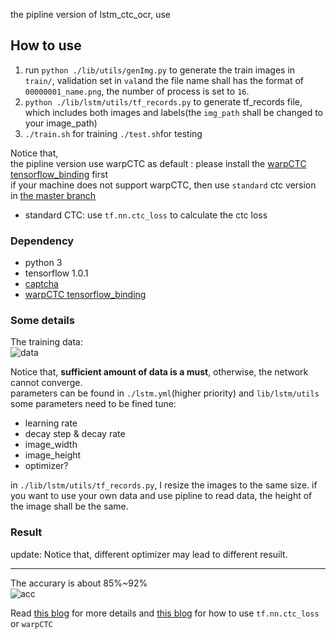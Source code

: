 the pipline version of lstm_ctc_ocr, use
## How to use
1. run `python ./lib/utils/genImg.py` to generate the train images in `train/`, validation set in `val`and the file name shall has the format of `00000001_name.png`, the number of process is set to `16`.
2. `python ./lib/lstm/utils/tf_records.py` to generate tf_records file, which includes both images and labels(the `img_path` shall be changed to your image_path)
3. `./train.sh` for training `./test.sh`for testing

Notice that,  
the pipline version use warpCTC as default : please install the [warpCTC tensorflow_binding](https://github.com/baidu-research/warp-ctc/tree/master/tensorflow_binding) first  
if your machine does not support warpCTC, then use `standard` ctc version in [the master branch](https://github.com/ilovin/lstm_ctc_ocr/tree/master)
- standard CTC: use `tf.nn.ctc_loss` to calculate the ctc loss

### Dependency
- python 3  
- tensorflow 1.0.1  
- [captcha](https://pypi.python.org/pypi/captcha)
- [warpCTC tensorflow_binding](https://github.com/baidu-research/warp-ctc/tree/master/tensorflow_binding)

### Some details

The training data:  
![data](https://ooo.0o0.ooo/2017/04/13/58ef08ab6af03.png)  

Notice that, **sufficient amount of data is a must**, otherwise, the network cannot converge.  
parameters can be found in `./lstm.yml`(higher priority) and `lib/lstm/utils`  
some parameters need to be fined tune:
- learning rate
- decay step & decay rate
- image_width
- image_height
- optimizer?

in `./lib/lstm/utils/tf_records.py`, I resize the images to the same size.
if you want to use your own data and use pipline to read data, the height of the image shall be the same.

### Result
update:
Notice that, different optimizer may lead to different resuilt.

---
The accurary is about 85%~92%  
![acc](https://i.loli.net/2017/07/17/596c6de6584f7.png)

Read [this blog](https://ilovin.github.io/2017-04-06/tensorflow-lstm-ctc-ocr/) for more details and [this blog](http://ilovin.github.io/2017-04-23/tensorflow-lstm-ctc-input-output/) for how to
use `tf.nn.ctc_loss` or `warpCTC`

